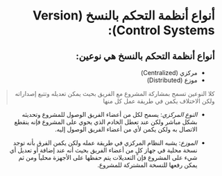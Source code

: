 <div dir="rtl">

# أنواع أنظمة التحكم بالنسخ (Version Control Systems):

## أنواع أنظمة التحكم بالنسخ هي نوعين:
* مركزي (Centralized)
* موزع (Distributed)

> كلا النوعين تسمح بمشاركة المشروع مع الفريق بحيث يمكن تعديله وتتبع إصداراته ولكن الاختلاف يكمن في طريقة عمل كل منها


+ *النوع المركزي*: يسمح لكل من أعضاء الفريق الوصول للمشروع وتحديثه بشكل مباشر ولكن عند تعطل الخادم الذي يحوي على المشروع فإنه ينقطع الاتصال به ولكن يكمن لأي من أعضاء الفريق الوصول إليه.

+ *الموزع*: يشبه النظام المركزي في طريقة عمله ولكن يكمن الفرق بأنه توجد نسخة محلية في جهاز كلٍ من أعضاء الفريق بحيث أنه عند إضافة أو تعديل أي شيء على المشروع فإن التعديلات يتم حفظها على الأجهزة محلياً ومن ثم يمكن رفعها للنسخة المشتركة للمشروع.


</div>
